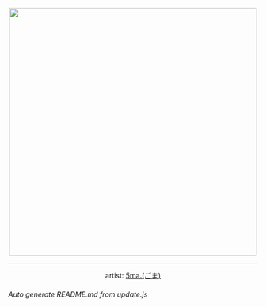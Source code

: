 
<p align="center">
  <img width="500" src="https://nekos.best/api/v2/neko/0632.png">
  <hr/>
  <center>
    artist: <a href="https://www.pixiv.net/en/artworks/94812400">5ma.(ごま)</a>
  </center>
</p>


###### Auto generate README.md from update.js

